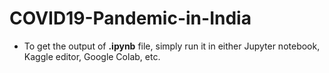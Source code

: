 # COVID19-Pandemic-in-India
* To get the output of **.ipynb** file, simply run it in either Jupyter notebook, Kaggle editor, Google Colab, etc. 
